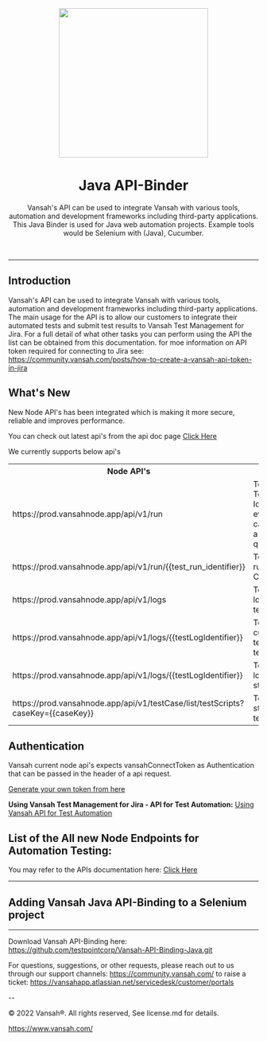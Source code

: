 <div align="center">
  <img src="https://vansah.com/wp-content/uploads/2022/06/512x512.png" style="width:300px"/>
</div>
<h1 align="center" style="background-color: "cornflowerblue !important";
    color: "white !important;">
  Java API-Binder
</h1>

<p align="center">
   Vansah's API can be used to integrate Vansah with various tools, automation and development frameworks including third-party applications.
   This Java Binder is used for Java web automation projects. Example tools would be Selenium with (Java), Cucumber. 
</p>
<br />

---------
## Introduction

Vansah's API can be used to integrate Vansah with various tools, automation and development frameworks including third-party applications. The main usage for the API is to allow our customers to integrate their automated tests and submit test results to Vansah Test Management for Jira. For a full detail of what other tasks you can perform using the API the list can be obtained from this documentation. for moe information on API token required for connecting to Jira see: https://community.vansah.com/posts/how-to-create-a-vansah-api-token-in-jira

## What's New
New Node API's has been integrated which is making it more secure, reliable and improves performance.

You can check out latest api's from the api doc page
<a href="https://apidoc.vansah.com/#3734dc31-9d7e-4bb9-84e4-f6f60cdbdf3f">Click Here</a>

<span>We currently supports below api's</span>

<table>
<tr>
<th>Node API's</th>
<th>Use Case</th>
</tr>
<td> https://prod.vansahnode.app/api/v1/run </td>
<td> To create a Test Run Identifier and even this api can be used to a perform quick test </td>
<tr>
<td> https://prod.vansahnode.app/api/v1/run/{{test_run_identifier}}</td>
<td> To delete a test run for a test Case</td>
</tr>
<tr>
<td> https://prod.vansahnode.app/api/v1/logs</td>
<td> To Add a test log against a test step</td>
</tr>
<tr>
<td> https://prod.vansahnode.app/api/v1/logs/{{testLogIdentifier}}</td>
<td> To update the current/existing test log of a test step</td>
</tr>
<tr>
<td> https://prod.vansahnode.app/api/v1/logs/{{testLogIdentifier}}</td>
<td> To delete a test log of a test step</td>
</tr>
<tr>
<td> https://prod.vansahnode.app/api/v1/testCase/list/testScripts?caseKey={{caseKey}}</td>
<td> To get the test step count of a test case</td>
</tr>
</table>


## Authentication
Vansah current node api's expects vansahConnectToken as Authentication that can be passed in the header of a api request. 

<a href="https://community.vansah.com/posts/how-to-create-a-vansah-api-token-in-jira">Generate your own token from here</a>

**Using Vansah Test Management for Jira - API for Test Automation:** <a href="https://vansahapp.atlassian.net/wiki/spaces/VANSAH/pages/66641/Using+Vansah+API+for+Test+Automation">Using Vansah API for Test Automation</a>

## List of the All new Node Endpoints for Automation Testing:
You may refer to the APIs documentation here: <a href="https://vansahapp.atlassian.net/wiki/spaces/VANSAH/pages/66641/Using+Vansah+API+for+Test+Automation">Click Here</a>

------------
## Adding Vansah Java API-Binding to a Selenium project
--------

Download Vansah API-Binding here: https://github.com/testpointcorp/Vansah-API-Binding-Java.git

For questions, suggestions, or other requests, please reach out to us through our support channels:
https://community.vansah.com/ to raise a ticket: https://vansahapp.atlassian.net/servicedesk/customer/portals

-- 

© 2022 Vansah®. All rights reserved, See license.md for details.

https://www.vansah.com/

